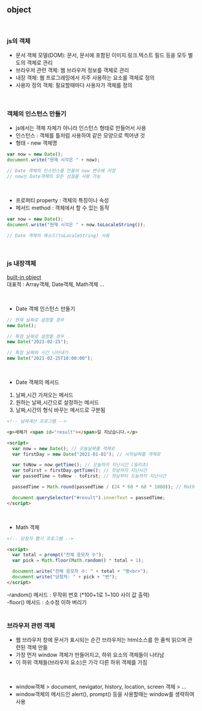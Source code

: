 ## object

<br>

### js의 객체

- 문서 객체 모델(DOM): 문서, 문서에 포함된 이미지.링크.텍스트 필드 등을 모두 별도의 객체로 관리
- 브라우저 관련 객체: 웹 브라우저 정보를 객체로 관리
- 내장 객체: 웹 프로그래밍에서 자주 사용하는 요소를 객체로 정의
- 사용자 정의 객체: 필요할때마다 사용자가 객체를 정의

<br>

### 객체의 인스턴스 만들기

- js에서는 객체 자체가 아니라 인스턴스 형태로 만들어서 사용
- 인스턴스 : 객체를 틀처럼 사용하여 같은 모양으로 찍어낸 것
- 형태 - new 객체명

```js
var now = new Date();
document.write("현재 시각은 " + now);

// Date 객체의 인스턴스를 만들어 now 변수에 저장
// now는 Date객체의 모든 성질을 사용 가능
```

<br>

- 프로퍼티 property : 객체의 특징이나 속성
- 메서드 method : 객체에서 할 수 있는 동작

```js
var now = new Date();
document.write("현재 시각은 " + now.toLocaleString());

// Date 객체의 메소드(toLocaleString) 사용
```

<br>

### js 내장객체

[built-in object](https://developer.mozilla.org/en-US/docs/Web/JavaScript/Reference/Global_Objects)<br>
대표적 : Array객체, Date객체, Math객체 ...

<br>

- Date 객체 인스턴스 만들기

```js
// 현재 날짜로 설정할 경우
new Date();
```

```js
// 특정 날짜로 설정할 경우
new Date("2021-02-25");
```

```js
// 특정 날짜와 시간 나타내기
new Date("2021-02-25T10:00:00");
```

<br>

- Date 객체의 메서드

1. 날짜,시간 가져오는 메서드
2. 원하는 날짜,시간으로 설정하는 메서드
3. 날짜,시간의 형식 바꾸는 메서드로 구분됨

```html
<!-- 날짜계산 프로그램 -->

<p>새해가 <span id="result"></span>일 지났습니다.</p>

<script>
  var now = new Date(); // 오늘날짜를 객체로
  var firstDay = new Date("2021-01-01"); // 시작날짜를 객체로

  var toNow = now.getTime(); // 오늘까지 지난시간 (밀리초)
  var toFirst = firstDay.getTime(); // 첫날까지 지난시간
  var passedTime = toNow - toFirst; // 첫날부터 오늘까지 지난시간

  passedTime = Math.round(passedTime / (24 * 60 * 60 * 1000)); // Math객체 활용-밀리초를 일수로 계산하여 반올림

  document.querySelector("#result").innerText = passedTime;
</script>
```

<br>

- Math 객체

```html
<!-- 당첨자 뽑기 프로그램 -->

<script>
  var total = prompt("전체 응모자 수");
  var pick = Math.floor(Math.random() * total + 1);

  document.write("전체 응모자 수: " + total + "명<br>");
  document.write("당첨자: " + pick + "번");
</script>
```

-random() 메서드 : 무작위 번호 (\*100+1로 1~100 사이 값 출력)<br>
-floor() 메서드 : 소수점 이하 버리기<br>
<br>

### 브라우저 관련 객체

- 웹 브라우저 창에 문서가 표시되는 순간 브라우저는 html소스를 한 줄씩 읽으며 관련된 객체 만듦
- 가장 먼저 window 객체가 만들어지고, 하위 요소의 객체들이 나타남
- 이 하위 객체들(브라우저 요소)은
  가각 다른 하위 객체를 가짐

<br>

- window객체 > document, nevigator, history, location, screen 객체 > ...
- window객체의 메서드인 alert(), prompt() 등을 사용할때는 window를 생략하여 사용
